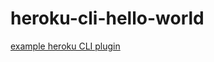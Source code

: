 # heroku-cli-hello-world

[example heroku CLI plugin](https://devcenter.heroku.com/articles/developing-cli-plugins)
